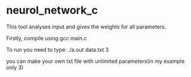 # neurol_network_c
This tool analyses input and gives the weights for all parameters.

Firstly, compile using gcc main.c

To run you need to type: ./a.out data.txt 3

you can make your own txt file with unlimited parameters(in my example only 3)

